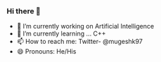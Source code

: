 ### Hi there 👋


- 🔭 I’m currently working on Artificial Intelligence
- 🌱 I’m currently learning ... C++
- 📫 How to reach me: Twitter- @mugeshk97
- 😄 Pronouns: He/His
